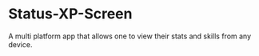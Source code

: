 # Status-XP-Screen
A multi platform app that allows one to view their stats and skills from any device.

